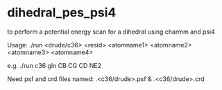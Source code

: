 # dihedral_pes_psi4
to perform a potential energy scan for a dihedral using charmm and psi4

Usage: ./run <drude/c36> \<resid\> \<atomname1\> \<atomname2\> \<atomname3\> \<atomname4\>

e.g. ./run c36 gln CB CG CD NE2

Need psf and crd files named: <resid>.<c36/drude>.psf & <resid>.<c36/drude>.crd
